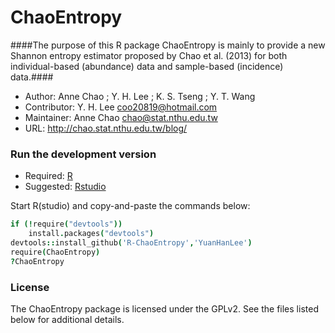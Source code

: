 ChaoEntropy
===========

####The purpose of this R package ChaoEntropy is mainly to provide a new Shannon entropy estimator proposed by Chao et al. (2013) for both individual-based (abundance) data and sample-based (incidence) data.####

- Author: Anne Chao ; Y. H. Lee ; K. S. Tseng ; Y. T. Wang 
- Contributor: Y. H. Lee coo20819@hotmail.com
- Maintainer: Anne Chao chao@stat.nthu.edu.tw
- URL: http://chao.stat.nthu.edu.tw/blog/

### Run the development version
- Required: [R](http://www.r-project.org/)
- Suggested: [Rstudio](http://www.rstudio.com/ide/download/)

Start R(studio) and copy-and-paste the commands below:

```coffee
if (!require("devtools"))
    install.packages("devtools")
devtools::install_github('R-ChaoEntropy','YuanHanLee')
require(ChaoEntropy)
?ChaoEntropy
```

### License
The ChaoEntropy package is licensed under the GPLv2. See the files listed below for additional details.
